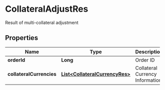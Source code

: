 

# CollateralAdjustRes

Result of multi-collateral adjustment
## Properties

Name | Type | Description | Notes
------------ | ------------- | ------------- | -------------
**orderId** | **Long** | Order ID |  [optional]
**collateralCurrencies** | [**List&lt;CollateralCurrencyRes&gt;**](CollateralCurrencyRes.md) | Collateral Currency Information |  [optional]



